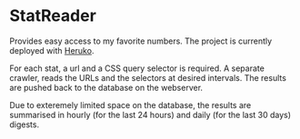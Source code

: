 # StatReader

Provides easy access to my favorite numbers. The project is currently deployed with [Heruko](https://statreader.herokuapp.com/dashboard/).

For each stat, a url and a CSS query selector is required. A separate crawler, reads the URLs and the selectors at desired intervals. The results are pushed back to the database on the webserver. 

Due to exteremely limited space on the database, the results are summarised in hourly (for the last 24 hours) and daily (for the last 30 days) digests. 
